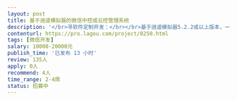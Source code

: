 ```yaml
---                
layout: post       
title: 基于逍遥模拟器的微信中控或云控管理系统           
description: '</br>寻软件定制开发：</br></br>基于逍遥模拟器5.2.2或以上版本，一台电脑一次登陆几十个微信，可以分批切换登陆方式，比如50个微信，分2次登陆在电脑上。切换登陆最好是能实现免验证登陆（一键新机备份手机环境，市场上有些系统能做到）。</br></br>一台管理员电脑能管理N台装有逍遥模拟器登陆了微信的电脑（可以是选中所有电脑，也可以是指定控制哪台电脑）。管理员在主控软件界面可以发送执行微信功能的操作，选中的电脑上的相应模拟器执行相应微信功能。比如搜索加好友、通讯录加好友、群内加好友、分组群fa、通讯录群fa、微信群群fa、朋友圈点赞评论等等微信营xiao软件常用功能。要有养号功能，支持模拟器排版、一键启动、一键关闭、任务定时等功能，具体可以细谈。</br></br>为了开发进度，优先考虑开过类似软件的，有现成源码的人合作（在现有基础上二次开发）。要从头开发且没有类似软件开发经验的暂时不考虑合作。</br>'     
contenturl: https://pro.lagou.com/project/8250.html      
tags: [微信开发]            
salary: 10000-20000元          
publish_time: '已发布 13 小时'         
review: 135人                   
apply: 0人                   
recommend: 4人                   
time_range: 2-4周              
status: 招募中                  
---                 
```

